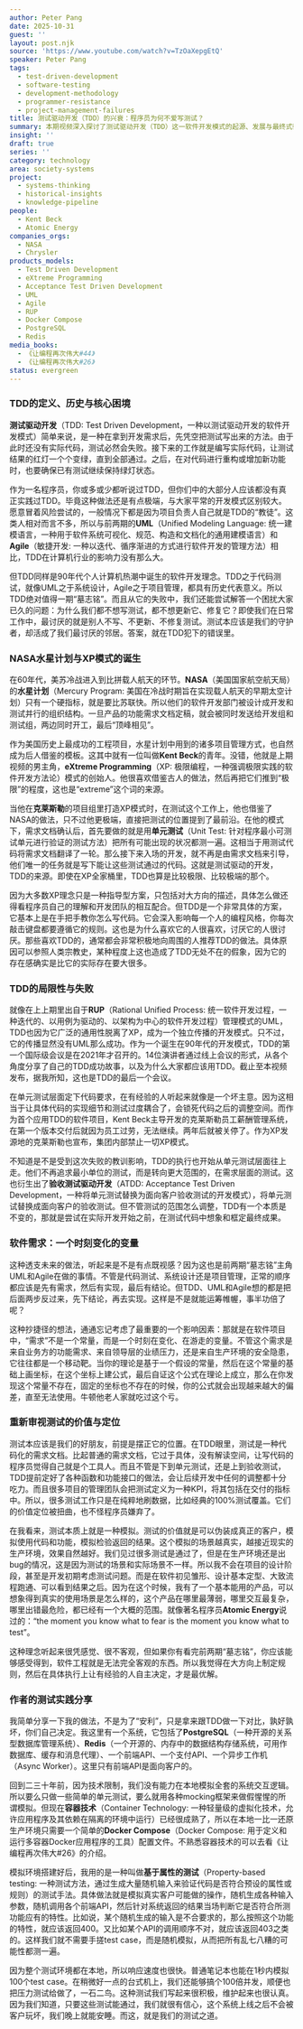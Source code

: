 ```yaml
---
author: Peter Pang
date: 2025-10-31
guest: ''
layout: post.njk
source: 'https://www.youtube.com/watch?v=TzOaXepgEtQ'
speaker: Peter Pang
tags:
  - test-driven-development
  - software-testing
  - development-methodology
  - programmer-resistance
  - project-management-failures
title: 测试驱动开发（TDD）的兴衰：程序员为何不爱写测试？
summary: 本期视频深入探讨了测试驱动开发（TDD）这一软件开发模式的起源、发展与最终式微。从NASA的水星计划到Kent Beck的极限编程（XP），TDD曾被寄予厚望，但其过度耦合代码实现细节、忽视需求动态变化的本质缺陷，导致了项目失败和开发者的普遍抵触。视频分析了TDD为何将测试从守护者变为“最讨厌的邻居”，并分享了作者基于容器技术和属性测试的实践，旨在重新审视测试在软件生命周期中的正确位置。
insight: ''
draft: true
series: ''
category: technology
area: society-systems
project:
  - systems-thinking
  - historical-insights
  - knowledge-pipeline
people:
  - Kent Beck
  - Atomic Energy
companies_orgs:
  - NASA
  - Chrysler
products_models:
  - Test Driven Development
  - eXtreme Programming
  - Acceptance Test Driven Development
  - UML
  - Agile
  - RUP
  - Docker Compose
  - PostgreSQL
  - Redis
media_books:
  - 《让编程再次伟大#44》
  - 《让编程再次伟大#26》
status: evergreen
---
```

### TDD的定义、历史与核心困境

**测试驱动开发**（TDD: Test Driven Development，一种以测试驱动开发的软件开发模式）简单来说，是一种在拿到开发需求后，先凭空把测试写出来的方法。由于此时还没有实际代码，测试必然会失败。接下来的工作就是编写实际代码，让测试结果的红灯一个个变绿，直到全部通过。之后，在对代码进行重构或增加新功能时，也要确保已有测试继续保持绿灯状态。

作为一名程序员，你或多或少都听说过TDD，但你们中的大部分人应该都没有真正实践过TDD。毕竟这种做法还是有点极端，与大家平常的开发模式区别较大。愿意冒着风险尝试的，一般情况下都是因为项目负责人自己就是TDD的“教徒”。这类人相对而言不多，所以与前两期的**UML**（Unified Modeling Language: 统一建模语言，一种用于软件系统可视化、规范、构造和文档化的通用建模语言）和**Agile**（敏捷开发: 一种以迭代、循序渐进的方式进行软件开发的管理方法）相比，TDD在计算机行业的影响力没有那么大。

但TDD同样是90年代个人计算机热潮中诞生的软件开发理念。TDD之于代码测试，就像UML之于系统设计，Agile之于项目管理，都具有历史代表意义。所以TDD绝对值得一期“墓志铭”。而且从它的失败中，我们还能尝试解答一个困扰大家已久的问题：为什么我们都不想写测试，都不想更新它、修复它？即使我们在日常工作中，最讨厌的就是别人不写、不更新、不修复测试。测试本应该是我们的守护者，却活成了我们最讨厌的邻居。答案，就在TDD犯下的错误里。

### NASA水星计划与XP模式的诞生

在60年代，美苏冷战进入到比拼载人航天的环节。**NASA**（美国国家航空航天局）的**水星计划**（Mercury Program: 美国在冷战时期旨在实现载人航天的早期太空计划）只有一个硬指标，就是要比苏联快。所以他们的软件开发部门被设计成开发和测试并行的组织结构。一旦产品的功能需求文档定稿，就会被同时发送给开发组和测试组，两边同时开工，最后“顶峰相见”。

作为美国历史上最成功的工程项目，水星计划中用到的诸多项目管理方式，也自然成为后人借鉴的模板。这其中就有一位叫做**Kent Beck**的青年。没错，他就是上期视频的男主角，**eXtreme Programming**（XP: 极限编程，一种强调极限实践的软件开发方法论）模式的创始人。他很喜欢借鉴古人的做法，然后再把它们推到“极限”的程度，这也是“extreme”这个词的来源。

当他在**克莱斯勒**的项目组里打造XP模式时，在测试这个工作上，他也借鉴了NASA的做法，只不过他更极端，直接把测试的位置提到了最前沿。在他的模式下，需求文档确认后，首先要做的就是用**单元测试**（Unit Test: 针对程序最小可测试单元进行验证的测试方法）把所有可能出现的状况都测一遍。这相当于用测试代码将需求文档翻译了一轮。那么接下来入场的开发，就不再是由需求文档来引导，他们唯一的任务就是写下能让这些测试通过的代码。这就是测试驱动的开发，TDD的来源。即使在XP全家桶里，TDD也算是比较极限、比较极端的那个。

因为大多数XP理念只是一种指导型方案，只包括对大方向的描述，具体怎么做还得看程序员自己的理解和开发团队的相互配合。但TDD是一个非常具体的方案，它基本上是在手把手教你怎么写代码。它会深入影响每一个人的编程风格，你每次敲击键盘都要遵循它的规则。这也是为什么喜欢它的人很喜欢，讨厌它的人很讨厌。那些喜欢TDD的，通常都会非常积极地向周围的人推荐TDD的做法。具体原因可以参照人类宗教史，某种程度上这也造成了TDD无处不在的假象，因为它的存在感确实是比它的实际存在要大很多。

### TDD的局限性与失败

就像在上上期里出自于**RUP**（Rational Unified Process: 统一软件开发过程，一种迭代的、以用例为驱动的、以架构为中心的软件开发过程）管理模式的UML，TDD也因为它广泛的通用性脱离了XP，成为一个独立传播的开发模式。只不过，它的传播显然没有UML那么成功。作为一个诞生在90年代的开发模式，TDD的第一个国际级会议是在2021年才召开的。14位演讲者通过线上会议的形式，从各个角度分享了自己的TDD成功故事，以及为什么大家都应该用TDD。截止至本视频发布，据我所知，这也是TDD的最后一个会议。

在单元测试层面定下代码要求，在有经验的人听起来就像是一个坏主意。因为这相当于让具体代码的实现细节和测试过度耦合了，会锁死代码之后的调整空间。而作为首个应用TDD的软件项目，Kent Beck主导开发的克莱斯勒员工薪酬管理系统，在第一个版本交付后就因为员工过劳，无法继续。两年后就被关停了。作为XP发源地的克莱斯勒也宣布，集团内部禁止一切XP模式。

不知道是不是受到这次失败的教训影响，TDD的执行也开始从单元测试层面往上走。他们不再追求最小单位的测试，而是转向更大范围的，在需求层面的测试。这也衍生出了**验收测试驱动开发**（ATDD: Acceptance Test Driven Development，一种将单元测试替换为面向客户验收测试的开发模式），将单元测试替换成面向客户的验收测试。但不管测试的范围怎么调整，TDD有一个本质是不变的，那就是尝试在实际开发开始之前，在测试代码中想象和框定最终成果。

### 软件需求：一个时刻变化的变量

这种透支未来的做法，听起来是不是有点既视感？因为这也是前两期“墓志铭”主角UML和Agile在做的事情。不管是代码测试、系统设计还是项目管理，正常的顺序都应该是先有需求，然后有实现，最后有结论。但TDD、UML和Agile想的都是把后面两步反过来，先下结论，再去实现。这样是不是就能运筹帷幄，事半功倍了呢？

这种抄捷径的想法，通通忘记考虑了最重要的一个影响因素：那就是在软件项目中，“需求”不是一个常量，而是一个时刻在变化、在游走的变量。不管这个需求是来自业务方的功能需求、来自领导层的业绩压力，还是来自生产环境的安全隐患，它往往都是一个移动靶。当你的理论是基于一个假设的常量，然后在这个常量的基础上画坐标，在这个坐标上建公式，最后自证这个公式在理论上成立，那么在你发现这个常量不存在，固定的坐标也不存在的时候，你的公式就会出现越来越大的偏差，直至无法使用。牛顿他老人家就吃过这个亏。

### 重新审视测试的价值与定位

测试本应该是我们的好朋友，前提是摆正它的位置。在TDD眼里，测试是一种代码化的需求文档。比起普通的需求文档，它过于具体，没有解读空间，让写代码的程序员觉得自己就是个工具人。而且不管是下到单元测试，还是上到验收测试，TDD提前定好了各种函数和功能接口的做法，会让后续开发中任何的调整都十分吃力。而且很多项目的管理团队会把测试定义为一种KPI，将其包括在交付的指标中。所以，很多测试工作只是在纯粹地刷数据，比如经典的100%测试覆盖。它们的价值定位被扭曲，也不怪程序员嫌弃了。

在我看来，测试本质上就是一种模拟。测试的价值就是可以伪装成真正的客户，模拟使用代码和功能，模拟检验返回的结果。这个模拟的场景越真实，越接近现实的生产环境，效果自然越好。我们见过很多测试是通过了，但是在生产环境还是出bug的情况，这是因为测试的场景和实际场景不一样。所以我不会在项目的设计阶段，甚至是开发初期考虑测试问题。而是在软件初见雏形、设计基本定型、大致流程跑通、可以看到结果之后。因为在这个时候，我有了一个基本能用的产品，可以想象得到真实的使用场景是怎么样的，这个产品在哪里最薄弱，哪里交互最复杂，哪里出错最危险，都已经有一个大概的范围。就像著名程序员**Atomic Energy**说过的：“the moment you know what to fear is the moment you know what to test”。

这种理念听起来很凭感觉、很不客观，但如果你有看完前两期“墓志铭”，你应该能够感受得到，软件工程就是无法完全客观的东西。所以我觉得在大方向上制定规则，然后在具体执行上让有经验的人自主决定，才是最优解。

### 作者的测试实践分享

我简单分享一下我的做法，不是为了“安利”，只是拿来跟TDD做一下对比，孰好孰坏，你们自己决定。我这里有一个系统，它包括了**PostgreSQL**（一种开源的关系型数据库管理系统）、**Redis**（一个开源的、内存中的数据结构存储系统，可用作数据库、缓存和消息代理）、一个前端API、一个支付API、一个异步工作机（Async Worker）。这里只有前端API是面向客户的。

回到二三十年前，因为技术限制，我们没有能力在本地模拟全套的系统交互逻辑。所以要么只做一些简单的单元测试，要么就用各种mocking框架来做假惺惺的所谓模拟。但现在**容器技术**（Container Technology: 一种轻量级的虚拟化技术，允许应用程序及其依赖在隔离的环境中运行）已经很成熟了，所以在本地一比一还原生产环境只需要一个简单的**Docker Compose**（Docker Compose: 用于定义和运行多容器Docker应用程序的工具）配置文件。不熟悉容器技术的可以去看《让编程再次伟大#26》的介绍。

模拟环境搭建好后，我用的是一种叫做**基于属性的测试**（Property-based testing: 一种测试方法，通过生成大量随机输入来验证代码是否符合预设的属性或规则）的测试手法。具体做法就是模拟真实客户可能做的操作，随机生成各种输入参数，随机调用各个前端API，然后针对系统返回的结果当场判断它是否符合所测功能应有的特性。比如说，某个随机生成的输入是不合要求的，那么按照这个功能的特性，就应该返回400。又比如某个API的调用顺序不对，就应该返回403之类的。这样我们就不需要手搓test case，而是随机模拟，从而把所有乱七八糟的可能性都测一遍。

因为整个测试环境都在本地，所以响应速度也很快。普通笔记本也能在1秒内模拟100个test case。在稍微好一点的台式机上，我们还能够搞个100倍并发，顺便也把压力测试给做了，一石二鸟。这种测试我们写起来很积极，维护起来也很认真。因为我们知道，只要这些测试能通过，我们就很有信心，这个系统上线之后不会被客户玩坏，我们晚上就能安睡。而这，就是我们的测试之道。